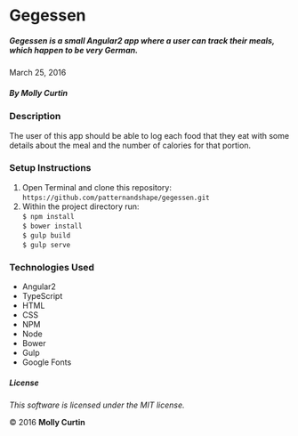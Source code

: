# Gegessen

##### Gegessen is a small Angular2 app where a user can track their meals, which happen to be very German.

March 25, 2016

##### By Molly Curtin

### Description

The user of this app should be able to log each food that they eat with some details about the meal and the number of calories for that portion.

### Setup Instructions

1. Open Terminal and clone this repository:<br> ```https://github.com/patternandshape/gegessen.git```
2. Within the project directory run:<br>
       ```$ npm install ```<br>
       ```$ bower install ```<br>
       ```$ gulp build ```<br>
       ```$ gulp serve ```<br>


### Technologies Used

* Angular2
* TypeScript
* HTML
* CSS
* NPM
* Node
* Bower
* Gulp
* Google Fonts


##### License

*This software is licensed under the MIT license.*

&copy; 2016 **Molly Curtin**
